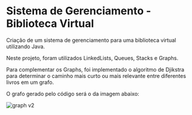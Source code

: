 # Sistema de Gerenciamento - Biblioteca Virtual

Criação de um sistema de gerenciamento para uma biblioteca virtual utilizando Java.

Neste projeto, foram utilizados LinkedLists, Queues, Stacks e Graphs.

Para complementar os Graphs, foi implementado o algoritmo de Djikstra para determinar o caminho mais curto ou mais relevante entre diferentes livros em um grafo.

O grafo gerado pelo código será o da imagem abaixo:

![graph v2](https://github.com/user-attachments/assets/ace04ef1-31e8-41d1-a72d-ecd4d0f720b2)

